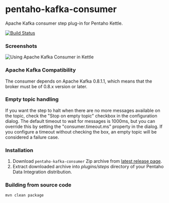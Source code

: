 pentaho-kafka-consumer
======================

Apache Kafka consumer step plug-in for Pentaho Kettle.

[![Build Status](https://travis-ci.org/RuckusWirelessIL/pentaho-kafka-consumer.png)](https://travis-ci.org/RuckusWirelessIL/pentaho-kafka-consumer)


### Screenshots ###

![Using Apache Kafka Consumer in Kettle](https://raw.github.com/RuckusWirelessIL/pentaho-kafka-consumer/master/doc/example.png)


### Apache Kafka Compatibility ###

The consumer depends on Apache Kafka 0.8.1.1, which means that the broker must be of 0.8.x version or later.

### Empty topic handling ###

If you want the step to halt when there are no more messages available on the
topic, check the "Stop on empty topic" checkbox in the configuration dialog. The
default timeout to wait for messages is 1000ms, but you can override this by
setting the "consumer.timeout.ms" property in the dialog. If you configure a
timeout without checking the box, an empty topic will be considered a failure
case.

### Installation ###

1. Download ```pentaho-kafka-consumer``` Zip archive from [latest release page](https://github.com/RuckusWirelessIL/pentaho-kafka-consumer/releases/latest).
2. Extract downloaded archive into *plugins/steps* directory of your Pentaho Data Integration distribution.


### Building from source code ###

```
mvn clean package
```

